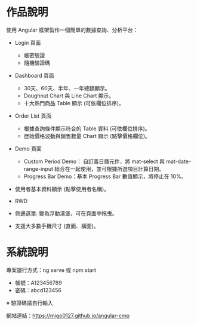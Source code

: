 # 作品說明

使用 Angular 框架製作一個簡單的數據查詢、分析平台：

- Login 頁面
  - 帳密驗證
  - 隨機驗證碼

- Dashboard 頁面
  - 30天、60天、半年、一年總額顯示。
  - Doughnut Chart 與 Line Chart 顯示。
  - 十大熱門商品 Table 顯示 (可依欄位排序)。

- Order List 頁面
  - 根據查詢條件顯示符合的 Table 資料 (可依欄位排序)。
  - 歷始價格波動與銷售數量 Chart 顯示 (點擊價格欄位)。

- Demo 頁面
  - Custom Period Demo： 自訂義日曆元件，將 mat-select 與 mat-date-range-input 組合在一起使用，並可根據所選項目計算日期。
  - Progress Bar Demo：基本 Progress Bar 數值顯示，將停止在 10%。

- 使用者基本資料顯示 (點擊使用者名稱)。

- RWD
 - 側邊選單: 變為浮動漢堡，可在頁面中拖曳。
 - 支援大多數手機尺寸 (直面、橫面)。

# 系統說明

專案運行方式：ng serve 或 npm start

- 帳號：A123456789
- 密碼：abcd123456

※ 驗證碼請自行輸入

網站連結：https://migo0127.github.io/angular-cmp
